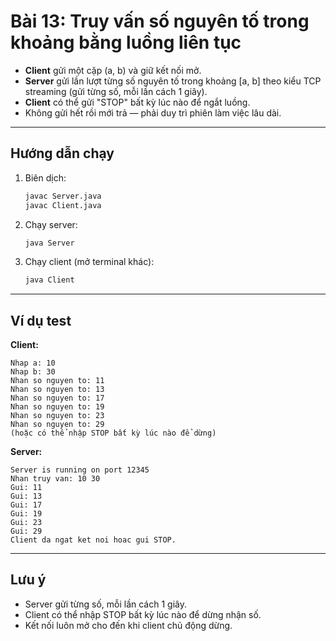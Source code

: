 # Bài 13: Truy vấn số nguyên tố trong khoảng bằng luồng liên tục

- **Client** gửi một cặp (a, b) và giữ kết nối mở.
- **Server** gửi lần lượt từng số nguyên tố trong khoảng [a, b] theo kiểu TCP streaming (gửi từng số, mỗi lần cách 1 giây).
- **Client** có thể gửi "STOP" bất kỳ lúc nào để ngắt luồng.
- Không gửi hết rồi mới trả — phải duy trì phiên làm việc lâu dài.

---

## Hướng dẫn chạy

1. Biên dịch:
   ```bash
   javac Server.java
   javac Client.java
   ```
2. Chạy server:
   ```bash
   java Server
   ```
3. Chạy client (mở terminal khác):
   ```bash
   java Client
   ```

---

## Ví dụ test

**Client:**
```
Nhap a: 10
Nhap b: 30
Nhan so nguyen to: 11
Nhan so nguyen to: 13
Nhan so nguyen to: 17
Nhan so nguyen to: 19
Nhan so nguyen to: 23
Nhan so nguyen to: 29
(hoặc có thể nhập STOP bất kỳ lúc nào để dừng)
```

**Server:**
```
Server is running on port 12345
Nhan truy van: 10 30
Gui: 11
Gui: 13
Gui: 17
Gui: 19
Gui: 23
Gui: 29
Client da ngat ket noi hoac gui STOP.
```

---

## Lưu ý
- Server gửi từng số, mỗi lần cách 1 giây.
- Client có thể nhập STOP bất kỳ lúc nào để dừng nhận số.
- Kết nối luôn mở cho đến khi client chủ động dừng. 